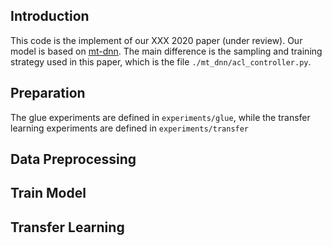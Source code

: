 
## Introduction

This code is the implement of our XXX 2020 paper (under review). Our model is based on [mt-dnn](https://github.com/namisan/mt-dnn). The main difference is the sampling and training strategy used in this paper, which is the file `./mt_dnn/acl_controller.py`.

## Preparation
The glue experiments are defined in `experiments/glue`, while the transfer learning experiments are defined in `experiments/transfer`


## Data Preprocessing


## Train Model


## Transfer Learning


## 
